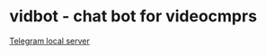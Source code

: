 # vidbot - chat bot for videocmprs

[Telegram local server](https://github.com/tdlib/telegram-bot-api)
